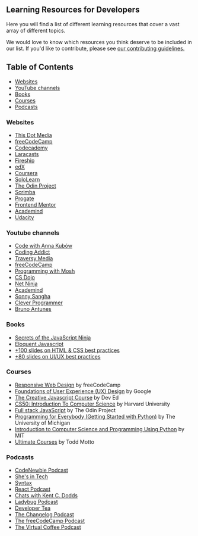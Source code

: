 ## Learning Resources for Developers

Here you will find a list of different learning resources that cover a vast array of different topics.

We would love to know which resources you think deserve to be included in our list. If you'd like to contribute, please see [our contributing guidelines.](./CONTRIBUTING.md)

## **Table of Contents**

- [Websites](#websites)
- [YouTube channels](#youtube-channels)
- [Books](#books)
- [Courses](#courses)
- [Podcasts](#podcasts)

### **Websites**

- [This Dot Media](https://www.thisdotmedia.com/)
- [freeCodeCamp](https://www.freecodecamp.org/)
- [Codecademy](https://www.codecademy.com/business?g_network=g&g_device=c&g_adid=534132871616&g_keyword=&g_acctid=243-039-7011&g_campaign=US+DSA+-+Business&g_adgroupid=125300930095&g_keywordid=aud-1122464209402:dsa-1444117185567&g_adtype=search&g_campaignid=13923227468&utm_id=t_aud-1122464209402:dsa-1444117185567:ag_125300930095:cp_13923227468:n_g:d_c&utm_term=&utm_campaign=US%20DSA%3A%25Business&utm_source=google&utm_medium=paid-search&utm_content=534132871616&hsa_acc=2430397011&hsa_cam=13923227468&hsa_grp=125300930095&hsa_ad=534132871616&hsa_src=g&hsa_tgt=aud-1122464209402:dsa-1444117185567&hsa_kw=&hsa_mt=b&hsa_net=adwords&hsa_ver=3&gclid=Cj0KCQjwwY-LBhD6ARIsACvT72MzapaKeo0rv8xQhGdNxYnP1a0VlGgShyb3dVQSfuavM2UNr1RT_F4aAq9IEALw_wcB)
- [Laracasts](https://laracasts.com/)
- [Fireship](https://fireship.io/)
- [edX](https://www.edx.org/)
- [Coursera](https://www.coursera.org/)
- [SoloLearn](https://www.sololearn.com/home)
- [The Odin Project](https://www.theodinproject.com/)
- [Scrimba](https://scrimba.com/)
- [Progate](https://progate.com/)
- [Frontend Mentor](https://www.frontendmentor.io/)
- [Academind](https://academind.com/)
- [Udacity](https://udacity.com/)

### **Youtube channels**

- [Code with Anna Kubów](https://www.youtube.com/c/AniaKubów)
- [Coding Addict](https://www.youtube.com/c/CodingAddict)
- [Traversy Media](https://www.youtube.com/c/TraversyMedia)
- [freeCodeCamp](https://www.youtube.com/c/Freecodecamp)
- [Programming with Mosh](https://www.youtube.com/c/programmingwithmosh)
- [CS Dojo](https://www.youtube.com/c/CSDojo)
- [Net Ninja](https://www.youtube.com/c/TheNetNinja)
- [Academind](https://www.youtube.com/c/Academind)
- [Sonny Sangha](https://www.youtube.com/c/SonnySangha)
- [Clever Programmer](https://www.youtube.com/c/CleverProgrammer)
- [Bruno Antunes](https://www.youtube.com/c/BrunoAntunesPT)

### **Books**

- [Secrets of the JavaScript Ninja](https://www.amazon.ca/Secrets-JavaScript-Ninja-John-Resig/dp/1617292850)
- [Eloquent Javascript](https://eloquentjavascript.net/)
- [+100 slides on HTML & CSS best practices](https://georgemoller.gumroad.com/l/hQWSH)
- [+80 slides on UI/UX best practices](https://georgemoller.gumroad.com/l/MAVqE)

### **Courses**

- [Responsive Web Design](https://www.freecodecamp.org/learn/responsive-web-design/) by freeCodeCamp
- [Foundations of User Experience (UX) Design](https://www.coursera.org/learn/foundations-user-experience-design?specialization=google-ux-design) by Google
- [The Creative Javascript Course](https://developedbyed.com/p/the-creative-javascript-course) by Dev Ed
- [CS50: Introduction To Computer Science](https://online-learning.harvard.edu/course/cs50-introduction-computer-science) by Harvard University
- [Full stack JavaScript](https://www.theodinproject.com/paths/full-stack-javascript?) by The Odin Project
- [Programming for Everybody (Getting Started with Python)](https://www.coursera.org/learn/python?specialization=python) by The University of Michigan
- [Introduction to Computer Science and Programming Using Python](https://www.edx.org/course/introduction-to-computer-science-and-programming-7) by MIT
- [Ultimate Courses](https://ultimatecourses.com) by Todd Motto

### **Podcasts**

- [CodeNewbie Podcast](https://www.codenewbie.org/podcast)
- [She's in Tech](https://shesintechpodcast.com/)
- [Syntax](https://syntax.fm/)
- [React Podcast](https://spec.fm/podcasts/reactpodcast)
- [Chats with Kent C. Dodds](https://kentcdodds.com/chats/04)
- [Ladybug Podcast](https://www.ladybug.dev/)
- [Developer Tea](https://developertea.com/)
- [The Changelog Podcast](https://changelog.com/podcast)
- [The freeCodeCamp Podcast](https://freecodecamp.libsyn.com/)
- [The Virtual Coffee Podcast](https://virtualcoffee.io/podcast/)
